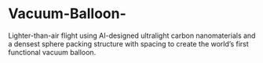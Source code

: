 # Vacuum-Balloon-
Lighter-than-air flight using AI-designed ultralight carbon nanomaterials and a densest sphere packing structure with spacing to create the world’s first functional vacuum balloon.
